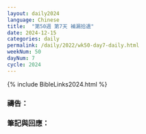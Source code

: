 ```yaml
---
layout: daily2024
language: Chinese
title:  "第50週 第7天 補漏拾遺"
date: 2024-12-15
categories: daily
permalink: /daily/2022/wk50-day7-daily.html
weekNum: 50
dayNum: 7
cycle: 2024
---
```


{% include BibleLinks2024.html %}

### 禱告：

### 筆記與回應：
